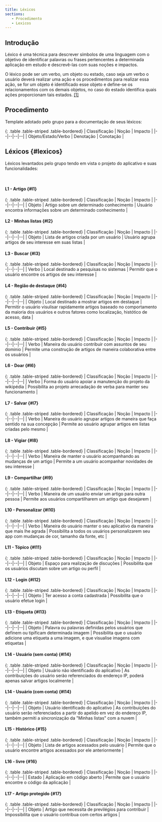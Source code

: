 ```yaml
---
title: Léxicos
sections:
   - Procedimento
   - Lexicos
---
```


## Introdução

Léxico é uma técnica para descrever símbolos de uma linguagem com o objetivo de identificar palavras ou frases pertencentes a determinada aplicação em estudo e descrevê-las com suas noções e  impactos.

O léxico pode ser um verbo, um objeto ou estado, caso seja um verbo o usuário deverá realizar uma ação e os procedimentos para realizar essa ação, se for um objeto é identificado esse objeto e define-se os relacionamentos com os demais objetos, no caso do estado identifica quais ações proporcionam tais estados. [[1]](#label1)

## Procedimento

Template adotado pelo grupo para a documentação de seus léxicos:

<div class="table-responsive">

{: .table .table-striped .table-bordered}
| Classificação | Noção | Impacto | 
|--|--|--|--|
| Objeto/Estado/Verbo | Denotação | Conotação |

</div>

## Léxicos {#lexicos}

Léxicos levantados pelo grupo tendo em vista o projeto do aplicativo e suas funcionalidades:

<br/>


#### L1 - Artigo {#l1}

<div class="table-responsive">

{: .table .table-striped .table-bordered}
| Classificação | Noção | Impacto | 
|--|--|--|--|
| Objeto | Artigo sobre um determinado conhecimento | Usuário encontra informações sobre um determinado conhecimento |

</div>

#### L2 - Minhas listas {#l2}

<div class="table-responsive">

{: .table .table-striped .table-bordered}
| Classificação | Noção | Impacto | 
|--|--|--|--|
| Objeto | Lista de artigos criada por um usuário | Usuário agrupa artigos de seu interesse em suas listas |

</div>

#### L3 - Buscar {#l3}

<div class="table-responsive">

{: .table .table-striped .table-bordered}
| Classificação | Noção | Impacto | 
|--|--|--|--|
| Verbo | Local destinado a pesquisas no sistemas | Permitir que o usuário encontre os artigos de seu interesse |

</div>

#### L4 - Região de destaque {#l4}

<div class="table-responsive">

{: .table .table-striped .table-bordered}
| Classificação | Noção | Impacto | 
|--|--|--|--|
| Objeto | Local destinado a mostrar artigos em destaque | Permitir o usuário visulisar rapidamente artigos baseado no comportamento da maioria dos usuários e outros fatores como localização, histótico de acesso, data |

</div>

#### L5 - Contribuir {#l5}

<div class="table-responsive">

{: .table .table-striped .table-bordered}
| Classificação | Noção | Impacto | 
|--|--|--|--|
| Verbo | Maneira do usuário contribuir com assuntos de seu dominio | Permite uma construção de artigos de maneira colaborativa entre os usuários |

</div>

#### L6 - Doar {#l6}

<div class="table-responsive">

{: .table .table-striped .table-bordered}
| Classificação | Noção | Impacto | 
|--|--|--|--|
| Verbo | Forma do usuário apoiar a manutenção do projeto da wikipédia | Possibilita ao projeto arrecadação de verba para manter seu funcionamento |

</div>

#### L7 - Salvar {#l7}

<div class="table-responsive">

{: .table .table-striped .table-bordered}
| Classificação | Noção | Impacto | 
|--|--|--|--|
| Verbo | Maneira do usuário agrupar artigos de maneira que faça sentido na sua concepção |  Permite ao usuário agrupar artigos em listas criadas pelo mesmo |

</div>

#### L8 - Vigiar {#l8}

<div class="table-responsive">

{: .table .table-striped .table-bordered}
| Classificação | Noção | Impacto | 
|--|--|--|--|
| Verbo | Maneira de manter o usuário acompanhando as mudanças de um artigo |  Permite a um usuário acompanhar novidades de seu interesse |

</div>

#### L9 - Compartilhar {#l9}

<div class="table-responsive">

{: .table .table-striped .table-bordered}
| Classificação | Noção | Impacto | 
|--|--|--|--|
| Verbo | Maneira de um usuário enviar um artigo para outra pessoa |  Permite aos usuários compartilharem um artigo que desejarem |

</div>

#### L10 - Personalizar {#l10}

<div class="table-responsive">

{: .table .table-striped .table-bordered}
| Classificação | Noção | Impacto | 
|--|--|--|--|
| Verbo | Maneira do usuário manter o seu aplicativo da maneira que mais lhe agrada |  Possibilita a todos os usuários personalizarem seu app com mudanças de cor, tamanho da fonte, etc |

</div>

#### L11 - Tópico {#l11}

<div class="table-responsive">

{: .table .table-striped .table-bordered}
| Classificação | Noção | Impacto | 
|--|--|--|--|
| Objeto | Espaço para realização de discuções |  Possibilita que os usuários discutam sobre um artigo ou perfil |

</div>

#### L12 - Login {#l12}

<div class="table-responsive">

{: .table .table-striped .table-bordered}
| Classificação | Noção | Impacto | 
|--|--|--|--|
| Objeto | Ter acesso a conta cadastrada |  Possibilita que o usuário efetue login |

</div>

#### L13 - Etiqueta {#l13}

<div class="table-responsive">

{: .table .table-striped .table-bordered}
| Classificação | Noção | Impacto | 
|--|--|--|--|
| Objeto | Palavra ou palavras definidas pelos usuários que definem ou tipificam determinada imagem |  Possibilita que o usuário adicione uma etiqueta a uma imagem, e que visualise imagens com etiquetas |

</div>

#### L14 - Usuário (sem conta) {#l14}

<div class="table-responsive">

{: .table .table-striped .table-bordered}
| Classificação | Noção | Impacto | 
|--|--|--|--|
| Objeto | Usuário não identificado do aplicativo |  As contribuições do usuário serão referenciados do endereço IP, poderá apenas salvar artigos localmente |

</div>

#### L14 - Usuário (com conta) {#l14}

<div class="table-responsive">

{: .table .table-striped .table-bordered}
| Classificação | Noção | Impacto | 
|--|--|--|--|
| Objeto | Usuário identificado do aplicativo |  As contribuições do usuário serão referenciados a partir do apelido em vez do endereço IP, também permiti a sincronização da "Minhas listas" com a nuvem |

</div>

#### L15 - Histórico {#15}

<div class="table-responsive">

{: .table .table-striped .table-bordered}
| Classificação | Noção | Impacto | 
|--|--|--|--|
| Objeto | Lista de artigos acessados pelo usuário |  Permite que o usuário encontre artigos acessados por ele anteriormente |

</div>

#### L16 - livre {#16}

<div class="table-responsive">

{: .table .table-striped .table-bordered}
| Classificação | Noção | Impacto | 
|--|--|--|--|
| Estado | Aplicação em código aberto |  Permite que o usuário encontre o código da aplicação |

</div>

#### L17 - Artigo protegido {#17}

<div class="table-responsive">

{: .table .table-striped .table-bordered}
| Classificação | Noção | Impacto | 
|--|--|--|--|
| Objeto | Artigo que necessita de previlégios para contribuir |  Impossibilita que o usuário contribua com certos artigos |

</div>